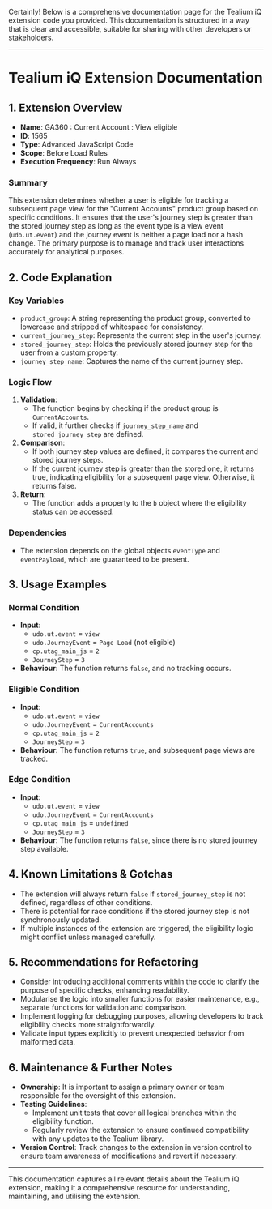 Certainly! Below is a comprehensive documentation page for the Tealium iQ extension code you provided. This documentation is structured in a way that is clear and accessible, suitable for sharing with other developers or stakeholders.

---

# Tealium iQ Extension Documentation

## 1. Extension Overview

- **Name**: GA360 : Current Account : View eligible
- **ID**: 1565
- **Type**: Advanced JavaScript Code
- **Scope**: Before Load Rules
- **Execution Frequency**: Run Always

### Summary
This extension determines whether a user is eligible for tracking a subsequent page view for the "Current Accounts" product group based on specific conditions. It ensures that the user's journey step is greater than the stored journey step as long as the event type is a view event (`udo.ut.event`) and the journey event is neither a page load nor a hash change. The primary purpose is to manage and track user interactions accurately for analytical purposes.

## 2. Code Explanation

### Key Variables
- `product_group`: A string representing the product group, converted to lowercase and stripped of whitespace for consistency.
- `current_journey_step`: Represents the current step in the user's journey.
- `stored_journey_step`: Holds the previously stored journey step for the user from a custom property.
- `journey_step_name`: Captures the name of the current journey step.

### Logic Flow
1. **Validation**:
   - The function begins by checking if the product group is `CurrentAccounts`.
   - If valid, it further checks if `journey_step_name` and `stored_journey_step` are defined.
2. **Comparison**:
   - If both journey step values are defined, it compares the current and stored journey steps.
   - If the current journey step is greater than the stored one, it returns true, indicating eligibility for a subsequent page view. Otherwise, it returns false.
3. **Return**:
   - The function adds a property to the `b` object where the eligibility status can be accessed.

### Dependencies
- The extension depends on the global objects `eventType` and `eventPayload`, which are guaranteed to be present.

## 3. Usage Examples

### Normal Condition
- **Input**: 
  - `udo.ut.event` = `view`
  - `udo.JourneyEvent` = `Page Load` (not eligible)
  - `cp.utag_main_js` = `2`
  - `JourneyStep` = `3`
- **Behaviour**: The function returns `false`, and no tracking occurs.

### Eligible Condition
- **Input**: 
  - `udo.ut.event` = `view`
  - `udo.JourneyEvent` = `CurrentAccounts`
  - `cp.utag_main_js` = `2`
  - `JourneyStep` = `3`
- **Behaviour**: The function returns `true`, and subsequent page views are tracked.

### Edge Condition
- **Input**: 
  - `udo.ut.event` = `view`
  - `udo.JourneyEvent` = `CurrentAccounts`
  - `cp.utag_main_js` = `undefined`
  - `JourneyStep` = `3`
- **Behaviour**: The function returns `false`, since there is no stored journey step available.

## 4. Known Limitations & Gotchas

- The extension will always return `false` if `stored_journey_step` is not defined, regardless of other conditions.
- There is potential for race conditions if the stored journey step is not synchronously updated.
- If multiple instances of the extension are triggered, the eligibility logic might conflict unless managed carefully.

## 5. Recommendations for Refactoring

- Consider introducing additional comments within the code to clarify the purpose of specific checks, enhancing readability.
- Modularise the logic into smaller functions for easier maintenance, e.g., separate functions for validation and comparison.
- Implement logging for debugging purposes, allowing developers to track eligibility checks more straightforwardly.
- Validate input types explicitly to prevent unexpected behavior from malformed data.

## 6. Maintenance & Further Notes

- **Ownership**: It is important to assign a primary owner or team responsible for the oversight of this extension.
- **Testing Guidelines**:
  - Implement unit tests that cover all logical branches within the eligibility function.
  - Regularly review the extension to ensure continued compatibility with any updates to the Tealium library.
- **Version Control**: Track changes to the extension in version control to ensure team awareness of modifications and revert if necessary.

---

This documentation captures all relevant details about the Tealium iQ extension, making it a comprehensive resource for understanding, maintaining, and utilising the extension.